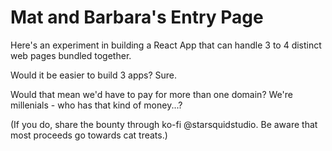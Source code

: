 # Mat and Barbara's Entry Page

Here's an experiment in building a React App that can handle 3 to 4 distinct web pages bundled together. 

Would it be easier to build 3 apps? Sure. 

Would that mean we'd have to pay for more than one domain? We're millenials - who has that kind of money...?

(If you do, share the bounty through ko-fi @starsquidstudio. Be aware that most proceeds go towards cat treats.)